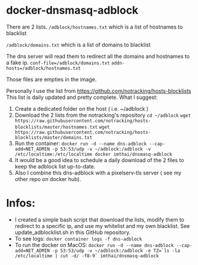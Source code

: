 # docker-dnsmasq-adblock


There are 2 lists.
`/adblock/hostnames.txt` which is a list of hostnames to blacklist

`/adblock/domains.txt` which is a list of domains to blacklist

The dns server will read them to redirect all the domains and hostnames to a fake ip.
`conf-file=/adblock/domains.txt`
`addn-hosts=/adblock/hostnames.txt`

Those files are empties in the image. 

Personally I use the list from https://github.com/notracking/hosts-blocklists
This list is daily updated and pretty complete.
What I suggest:
1. Create a dedicated folder on the host ( i.e. ~/adblock )
2. Download the 2 lists from the notracking's repository
`cd ~/adblock`
`wget https://raw.githubusercontent.com/notracking/hosts-blocklists/master/hostnames.txt`
`wget https://raw.githubusercontent.com/notracking/hosts-blocklists/master/domains.txt`
3. Run the container: `docker run -d --name dns-adblock --cap-add=NET_ADMIN -p 53:53/udp -v ~/adblock:/adblock -v /etc/localtime:/etc/localtime docker imthai/dnsmasq-adblock`
4. It would be a good idea to schedule a daily download of the 2 files to keep the adblock list up-to-date.
5. Also I combine this dns-adblock with a pixelserv-tls server ( see my other repo on docker hub). 


# Infos:
* I created a simple bash script that download the lists, modify them to redirect to a specific ip, and use my whitelist and my own blacklist. See update_adblocklist.sh in this GitHub repository.
* To see logs: `docker container logs -f dns-adblock `
* To run the docker on MacOS:
``docker run -d --name dns-adblock --cap-add=NET_ADMIN -p 53:53/udp -v ~/adblock:/adblock -e TZ=`ls -la /etc/localtime | cut -d/ -f8-9` imthai/dnsmasq-adblock``
